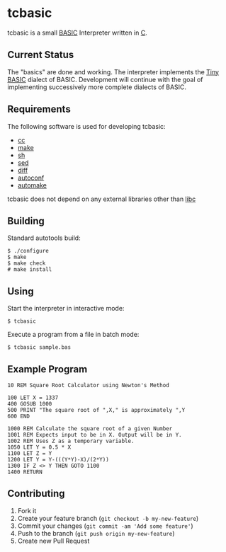 # tcbasic

tcbasic is a small [BASIC](http://en.wikipedia.org/wiki/BASIC) Interpreter
written in [C](http://en.wikipedia.org/wiki/C_%28programming_language%29).

## Current Status

The "basics" are done and working. The interpreter implements the
[Tiny BASIC](http://en.wikipedia.org/wiki/Tiny_BASIC) dialect of BASIC.
Development will continue with the goal of implementing successively more
complete dialects of BASIC.

## Requirements

The following software is used for developing tcbasic:

* [cc](http://www.gnu.org/software/gcc/)
* [make](http://www.gnu.org/software/make/)
* [sh](http://www.gnu.org/software/bash/)
* [sed](http://www.gnu.org/software/sed/)
* [diff](http://www.gnu.org/software/diffutils/)
* [autoconf](http://gnu.org/software/autoconf)
* [automake](http://gnu.org/software/makeconf)

tcbasic does not depend on any external libraries other than
[libc](http://www.gnu.org/software/libc/)

## Building

Standard autotools build:

    $ ./configure
    $ make
    $ make check
    # make install

## Using

Start the interpreter in interactive mode:

    $ tcbasic

Execute a program from a file in batch mode:

    $ tcbasic sample.bas

## Example Program

    10 REM Square Root Calculator using Newton's Method
    
    100 LET X = 1337
    400 GOSUB 1000
    500 PRINT "The square root of ",X," is approximately ",Y
    600 END
    
    1000 REM Calculate the square root of a given Number
    1001 REM Expects input to be in X. Output will be in Y.
    1002 REM Uses Z as a temporary variable.
    1050 LET Y = 0.5 * X
    1100 LET Z = Y
    1200 LET Y = Y-(((Y*Y)-X)/(2*Y))
    1300 IF Z <> Y THEN GOTO 1100
    1400 RETURN

## Contributing

1. Fork it
2. Create your feature branch (`git checkout -b my-new-feature`)
3. Commit your changes (`git commit -am 'Add some feature'`)
4. Push to the branch (`git push origin my-new-feature`)
5. Create new Pull Request
